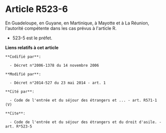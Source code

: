 # Article R523-6

En Guadeloupe, en Guyane, en Martinique, à Mayotte et à La Réunion, l'autorité compétente dans les cas prévus à l'article R.
* 523-5 est le préfet.

**Liens relatifs à cet article**

	**Codifié par**:

	  - Décret n°2006-1378 du 14 novembre 2006

	**Modifié par**:

	  - Décret n°2014-527 du 23 mai 2014 - art. 1

	**Cité par**:

	  - Code de l'entrée et du séjour des étrangers et ... - art. R571-1 (V)

	**Cite**:

	  - Code de l'entrée et du séjour des étrangers et du droit d'asile. - art. R*523-5
